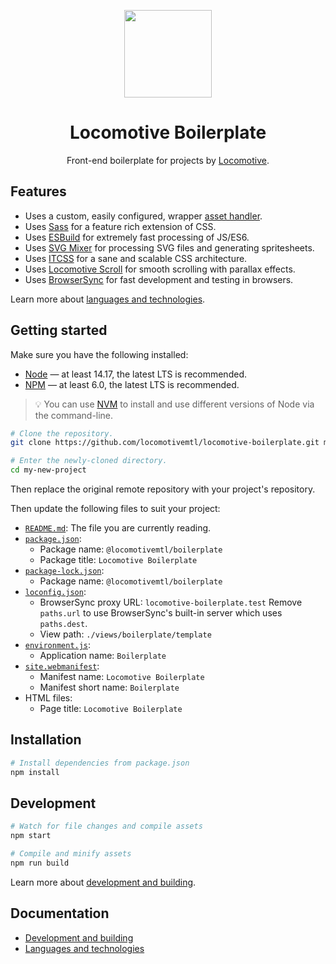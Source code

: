 <p align="center">
    <a href="https://github.com/locomotivemtl/locomotive-boilerplate">
        <img src="https://user-images.githubusercontent.com/4596862/54868065-c2aea200-4d5e-11e9-9ce3-e0013c15f48c.png" height="140">
    </a>
</p>
<h1 align="center">Locomotive Boilerplate</h1>
<p align="center">Front-end boilerplate for projects by <a href="https://locomotive.ca/">Locomotive</a>.</p>

## Features

* Uses a custom, easily configured, wrapper [asset handler](docs/development.md).
* Uses [Sass] for a feature rich extension of CSS.
* Uses [ESBuild] for extremely fast processing of JS/ES6.
* Uses [SVG Mixer] for processing SVG files and generating spritesheets.
* Uses [ITCSS] for a sane and scalable CSS architecture.
* Uses [Locomotive Scroll] for smooth scrolling with parallax effects.
* Uses [BrowserSync] for fast development and testing in browsers.

Learn more about [languages and technologies](docs/technologies.md).

## Getting started

Make sure you have the following installed:

* [Node] — at least 14.17, the latest LTS is recommended.
* [NPM] — at least 6.0, the latest LTS is recommended.

> 💡 You can use [NVM] to install and use different versions of Node via the command-line.

```sh
# Clone the repository.
git clone https://github.com/locomotivemtl/locomotive-boilerplate.git my-new-project

# Enter the newly-cloned directory.
cd my-new-project
```

Then replace the original remote repository with your project's repository.

Then update the following files to suit your project:

* [`README.md`](README.md):
  The file you are currently reading.
* [`package.json`](package.json):
  * Package name: `@locomotivemtl/boilerplate`
  * Package title: `Locomotive Boilerplate`
* [`package-lock.json`](package-lock.json):
  * Package name: `@locomotivemtl/boilerplate`
* [`loconfig.json`](loconfig.json):
  * BrowserSync proxy URL: `locomotive-boilerplate.test`
    Remove `paths.url` to use BrowserSync's built-in server which uses `paths.dest`.
  * View path: `./views/boilerplate/template`
* [`environment.js`](assets/scripts/utils/environment.js):
  * Application name: `Boilerplate`
* [`site.webmanifest`](www/site.webmanifest):
  * Manifest name: `Locomotive Boilerplate`
  * Manifest short name: `Boilerplate`
* HTML files:
  * Page title: `Locomotive Boilerplate`

## Installation

```sh
# Install dependencies from package.json
npm install
```

## Development

```sh
# Watch for file changes and compile assets
npm start

# Compile and minify assets
npm run build
```

Learn more about [development and building](docs/development.md).

## Documentation

* [Development and building](docs/development.md)
* [Languages and technologies](docs/technologies.md)

[BrowserSync]:       https://browsersync.io/
[ESBuild]:           https://esbuild.github.io/
[ITCSS]:             https://itcss.io/
[Locomotive Scroll]: https://github.com/locomotivemtl/locomotive-scroll
[modularJS]:         https://github.com/modularorg/modularjs
[modularLoad]:       https://github.com/modularorg/modularload
[Sass]:              https://sass-lang.com/
[SVG Mixer]:         https://github.com/JetBrains/svg-mixer
[Node]:              https://nodejs.org/
[NPM]:               https://npmjs.com/
[NVM]:               https://github.com/nvm-sh/nvm
